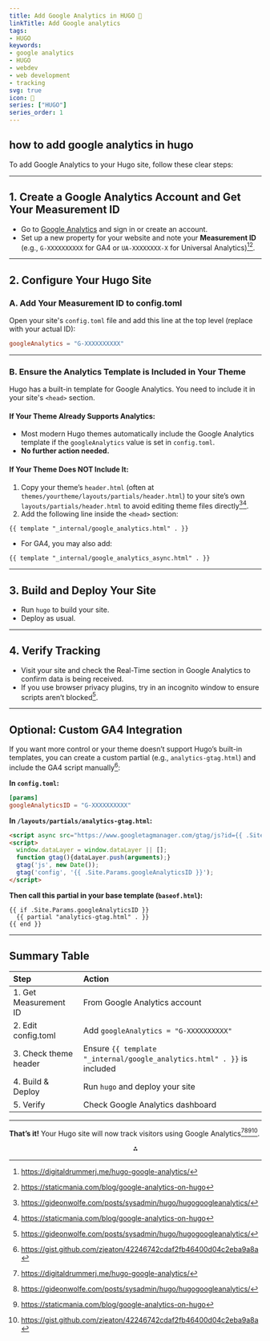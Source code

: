 ```yaml
---
title: Add Google Analytics in HUGO 🌟
linkTitle: Add Google analytics
tags:
- HUGO
keywords:
- google analytics
- HUGO
- webdev
- web development
- tracking
svg: true
icon: 🌟
series: ["HUGO"]
series_order: 1
---
```


## how to add google analytics in hugo

To add Google Analytics to your Hugo site, follow these clear steps:

---

## 1. **Create a Google Analytics Account and Get Your Measurement ID**

- Go to [Google Analytics](https://analytics.google.com/) and sign in or create an account.
- Set up a new property for your website and note your **Measurement ID** (e.g., `G-XXXXXXXXXX` for GA4 or `UA-XXXXXXXX-X` for Universal Analytics)[^2][^4].

---

## 2. **Configure Your Hugo Site**

### **A. Add Your Measurement ID to config.toml**

Open your site's `config.toml` file and add this line at the top level (replace with your actual ID):

```toml
googleAnalytics = "G-XXXXXXXXXX"
```


---

### **B. Ensure the Analytics Template is Included in Your Theme**

Hugo has a built-in template for Google Analytics. You need to include it in your site's `<head>` section.

#### **If Your Theme Already Supports Analytics:**

- Most modern Hugo themes automatically include the Google Analytics template if the `googleAnalytics` value is set in `config.toml`.
- **No further action needed.**


#### **If Your Theme Does NOT Include It:**

1. Copy your theme’s `header.html` (often at `themes/yourtheme/layouts/partials/header.html`) to your site’s own `layouts/partials/header.html` to avoid editing theme files directly[^3][^4].
2. Add the following line inside the `<head>` section:
```go-html-template
{{ template "_internal/google_analytics.html" . }}
```

- For GA4, you may also add:

```go-html-template
{{ template "_internal/google_analytics_async.html" . }}
```


---

## 3. **Build and Deploy Your Site**

- Run `hugo` to build your site.
- Deploy as usual.

---

## 4. **Verify Tracking**

- Visit your site and check the Real-Time section in Google Analytics to confirm data is being received.
- If you use browser privacy plugins, try in an incognito window to ensure scripts aren’t blocked[^3].

---

## **Optional: Custom GA4 Integration**

If you want more control or your theme doesn’t support Hugo’s built-in templates, you can create a custom partial (e.g., `analytics-gtag.html`) and include the GA4 script manually[^5]:

**In `config.toml`:**

```toml
[params]
googleAnalyticsID = "G-XXXXXXXXXX"
```

**In `/layouts/partials/analytics-gtag.html`:**

```html
<script async src="https://www.googletagmanager.com/gtag/js?id={{ .Site.Params.googleAnalyticsID }}"></script>
<script>
  window.dataLayer = window.dataLayer || [];
  function gtag(){dataLayer.push(arguments);}
  gtag('js', new Date());
  gtag('config', '{{ .Site.Params.googleAnalyticsID }}');
</script>
```

**Then call this partial in your base template (`baseof.html`):**

```go-html-template
{{ if .Site.Params.googleAnalyticsID }}
  {{ partial "analytics-gtag.html" . }}
{{ end }}
```


---

## **Summary Table**

| Step | Action |
| :-- | :-- |
| 1. Get Measurement ID | From Google Analytics account |
| 2. Edit config.toml | Add `googleAnalytics = "G-XXXXXXXXXX"` |
| 3. Check theme header | Ensure `{{ template "_internal/google_analytics.html" . }}` is included |
| 4. Build \& Deploy | Run `hugo` and deploy your site |
| 5. Verify | Check Google Analytics dashboard |


---

**That’s it!** Your Hugo site will now track visitors using Google Analytics[^2][^3][^4][^5].

<div style="text-align: center">⁂</div>

[^1]: https://discourse.gohugo.io/t/add-google-analytics/44211

[^2]: https://digitaldrummerj.me/hugo-google-analytics/

[^3]: https://gideonwolfe.com/posts/sysadmin/hugo/hugogoogleanalytics/

[^4]: https://staticmania.com/blog/google-analytics-on-hugo

[^5]: https://gist.github.com/zjeaton/42246742cdaf2fb46400d04c2eba9a8a

[^6]: https://www.opulentsoftware.co.uk/blog/how-to-adding-google-analytics-4-to-your-hugo-site/

[^7]: https://github.com/adityatelange/hugo-PaperMod/discussions/248

[^8]: https://discourse.gohugo.io/t/how-to-make-site-updates-to-support-google-analytics-4/38271

[^9]: https://github.com/CaiJimmy/hugo-theme-stack/discussions/899

[^10]: https://bossagyu.com/en/blog/003-google-analytics/

